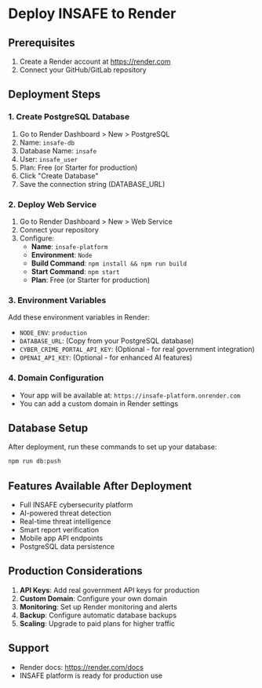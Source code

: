 # Deploy INSAFE to Render

## Prerequisites
1. Create a Render account at https://render.com
2. Connect your GitHub/GitLab repository

## Deployment Steps

### 1. Create PostgreSQL Database
1. Go to Render Dashboard > New > PostgreSQL
2. Name: `insafe-db`
3. Database Name: `insafe`
4. User: `insafe_user`
5. Plan: Free (or Starter for production)
6. Click "Create Database"
7. Save the connection string (DATABASE_URL)

### 2. Deploy Web Service
1. Go to Render Dashboard > New > Web Service
2. Connect your repository
3. Configure:
   - **Name**: `insafe-platform`
   - **Environment**: `Node`
   - **Build Command**: `npm install && npm run build`
   - **Start Command**: `npm start`
   - **Plan**: Free (or Starter for production)

### 3. Environment Variables
Add these environment variables in Render:
- `NODE_ENV`: `production`
- `DATABASE_URL`: (Copy from your PostgreSQL database)
- `CYBER_CRIME_PORTAL_API_KEY`: (Optional - for real government integration)
- `OPENAI_API_KEY`: (Optional - for enhanced AI features)

### 4. Domain Configuration
- Your app will be available at: `https://insafe-platform.onrender.com`
- You can add a custom domain in Render settings

## Database Setup
After deployment, run these commands to set up your database:
```bash
npm run db:push
```

## Features Available After Deployment
- Full INSAFE cybersecurity platform
- AI-powered threat detection
- Real-time threat intelligence
- Smart report verification
- Mobile app API endpoints
- PostgreSQL data persistence

## Production Considerations
1. **API Keys**: Add real government API keys for production
2. **Custom Domain**: Configure your own domain
3. **Monitoring**: Set up Render monitoring and alerts
4. **Backup**: Configure automatic database backups
5. **Scaling**: Upgrade to paid plans for higher traffic

## Support
- Render docs: https://render.com/docs
- INSAFE platform is ready for production use